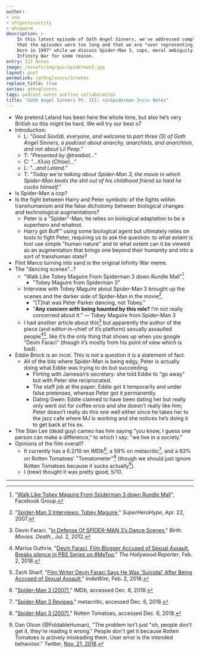 ```yaml
---
author:
- una
- shtpostscarcity
- whimworm
description: >
    In this latest episode of Goth Angel Sinners, we've addressed complaints
    that the episodes were too long and that we are "over representing people
    born in 1997" while we discuss Spider-Man 3, cops, moral ambiguity, and
    Infinity War for some reason.
entry: III Notes
image: /assets/img/gas/spiderman3.jpg
layout: post
permalink: /gthnglsnnrs/3/notes
replace_title: true
series: gthnglsnnrs
tags: podcast notes outline collaboration
title: "Goth Angel Sinners Pt. III: <i>Spiderman 3</i> Notes"
---
```


 - We pretend Leland has been here the whole time, but also he’s very British so
   this might be hard. We will try our best o7
 - Introduction:
   - L: _"Good Sextidi, everyone, and welcome to part three (3) of Goth Angel
     Sinners, a podcast about anarchy, anarchists, and anarchism, and not about
     Lil Peep."_
   - T: _"Presented by @trewbot..."_
   - C: _"...Χλόη (Chloe)..."_
   - L: _"...and Leland."_
   - T: _"Today we’re talking about Spider-Man 3, the movie in which Spider-Man
     beats the shit out of his childhood friend so hard he cucks himself."_
 - Is Spider-Man a cop?
 - Is the fight between Harry and Peter symbolic of the fights within
   transhumanism and the false dichotomy between biological changes and
   technological augmentations?
   - Peter is a "Spider"-Man, he relies on biological adaptation to be a
     superhero and whatnot.
   - Harry got Buff™ using some biological agent but ultimately relies on tools
     to fight Peter, requiring us to ask the question: to what extent is tool
     use simple "human nature" and to what extent can it be viewed as an
     augmentation that brings one beyond their humanity and into a sort of
     transhuman state?
 - Flint Marco turning into sand is the original Infinity War meme.
 - The "dancing scenes"...?
   - "Walk Like Tobey Maguire From Spiderman 3 down Rundle Mall"[^1]
     - "Tobey Maguire from Spiderman 3"
   - Interview with Tobey Maguire about Spider-Man 3 brought up the scenes and
     the darker side of Spider-Man in the movie[^2].
     - "[T]hat was Peter Parker dancing, not Tobey."
     - "**Any concern with being haunted by this role?** I’m not really
       concerned about it." &mdash; Tobey Maguire from Spider-Man 3
   - I had another article about this[^3] but apparently the author of the piece
     (and editor-in-chief of it’s platform) sexually assaulted people[^4][^5],
     like it’s the only thing that shows up when you google “Devin Faraci”
     (though it’s mostly from his point of view which is bad).
 - Eddie Brock is an incel. This is not a question it is a statement of fact.
   - All of the bits where Spider-Man is being edgy, Peter is actually doing
     what Eddie was trying to do but succeeding.
     - Flirting with Jameson’s secretary: she told Eddie to "go away" but with
       Peter she reciprocated.
     - The staff job at the paper: Eddie got it temporarily and under false
       pretenses, whereas Peter got it permanently.
     - Dating Gwen: Eddie claimed to have been dating her but really only went
       out for coffee once and she doesn’t really like him; Peter doesn’t really
       do this one well either since he takes her to the jazz cafe where MJ is
       working and she notices he’s doing it to get back at his ex.
 - The Stan Lee (dead guy) cameo has him saying "you know, I guess one person
   can make a difference," to which I say: "we live in a society."
 - Opinions of the film overall?
   - It currently has a 6.2/10 on IMDb[^6], a 59% on metacritic[^7], and a 63%
     on Rotten Tomatoes' "Tomatometer"[^8] (though we should just ignore Rotten
     Tomatoes because it sucks actually[^9]).
   - I (trew) thought it was pretty good; 5/10.

---

[^1]: "[Walk Like Tobey Maguire From Spiderman 3 down Rundle Mall][1]", Facebook
      Group.

[^2]: "[Spider-Man 3 Interviews: Tobey Maguire][2]," _SuperHeroHype_, Apr. 22,
      2007.

[^3]: Devin Faraci, "[In Defense Of SPIDER-MAN 3’s Dance Scenes,][3]" _Birth.
      Movies. Death._, Jul. 2, 2012.

[^4]: Marisa Guthrie, "[Devin Faraci, Film Blogger Accused of Sexual Assault,
      Breaks silence in PBS Series on #MeToo,][4]" _The Hollywood Reporter_,
      Feb. 2, 2018.

[^5]: Zach Sharf, "[Film Writer Devin Faraci Says He Was 'Suicidal' After Being
      Accused of Sexual Assault,][5]" _IndieWire_, Feb. 2, 2018.

[^6]: "[Spider-Man 3 (2007),][6]" IMDb, accessed Dec. 6, 2018.

[^7]: "[Spider-Man 3 Reviews,][7]" metacritic, accessed Dec. 6, 2018.

[^8]: "[Spider-Man 3 (2007),][8]" Rotten Tomatoes, accessed Dec. 6, 2018.

[^9]: Dan Olson (@FoldableHuman), "The problem isn't just "oh, people don't get
      it, they're reading it wrong." People don't get it because Rotten Tomatoes
      is actively misleading them. User error is the intended behaviour."
      Twitter, [Nov. 21, 2018][9].

[1]: https://www.facebook.com/Walk-Like-Tobey-Maguire-From-Spiderman-3-down-Rundle-Mall-600941866742859/
[2]: https://www.superherohype.com/features/93461-spider-man-3-interviews-tobey-maguire
[3]: https://birthmoviesdeath.com/2012/07/02/in-defense-of-spider-man-3s-dance-scenes
[4]: https://www.hollywoodreporter.com/news/devin-faraci-film-blogger-accused-sexual-assault-breaks-silence-pbs-series-metoo-1081031
[5]: https://www.indiewire.com/2018/02/devin-faraci-suicidal-sexual-assault-birth-movies-death-1201924420/
[6]: https://www.imdb.com/title/tt0413300/
[7]: https://www.metacritic.com/movie/spider-man-3
[8]: https://www.rottentomatoes.com/m/spiderman_3/
[9]: https://twitter.com/FoldableHuman/status/1065134386931093505
